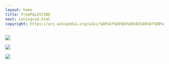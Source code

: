 ```yaml
---
layout: home
title: FreePALESTINE
next: Leningrad.html
copyright: https://arz.wikipedia.org/wiki/%D8%A7%D8%B3%D8%B1%D8%A7%D8%A6%D9%8A%D9%84
---
```


[![](https://moses.lamourism.com/exodus/Golda.jpg)](https://twitter.com/Jerusalem_Post/status/1766680727716856112)

[![](https://shabbat.lamourism.com/kolobok/TellementAviv.jpeg)](https://twitter.com/TheMossadIL/status/1766420439964721600)

[![](https://shabbat.lamourism.com/kolobok/%D0%90%D0%A5%D0%9C%D0%90%D0%A2%D0%A1%D0%98%D0%9B%D0%90.jpg)](https://twitter.com/RadioGenoa/status/1766545226796085458)
